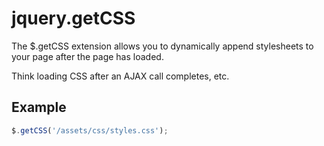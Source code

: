 jquery.getCSS
=============

The $.getCSS extension allows you to dynamically append stylesheets to your page after the page has loaded.

Think loading CSS after an AJAX call completes, etc.

## Example

```JavaScript
$.getCSS('/assets/css/styles.css');
```

